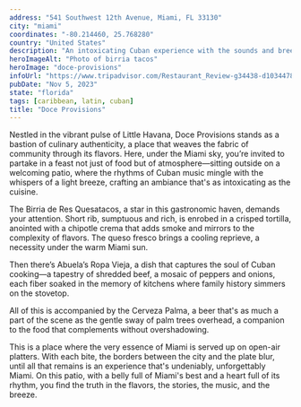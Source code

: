 ```yaml
---
address: "541 Southwest 12th Avenue, Miami, FL 33130"
city: "miami"
coordinates: "-80.214460, 25.768280"
country: "United States"
description: "An intoxicating Cuban experience with the sounds and breeze of the Magic City"
heroImageAlt: "Photo of birria tacos"
heroImage: "doce-provisions"
infoUrl: "https://www.tripadvisor.com/Restaurant_Review-g34438-d10344780-Reviews-Doce_Provisions-Miami_Florida.html"
pubDate: "Nov 5, 2023"
state: "florida"
tags: [caribbean, latin, cuban]
title: "Doce Provisions"
---
```


Nestled in the vibrant pulse of Little Havana, Doce Provisions stands as a bastion of culinary authenticity, a place that weaves the fabric of community through its flavors. Here, under the Miami sky, you’re invited to partake in a feast not just of food but of atmosphere—sitting outside on a welcoming patio, where the rhythms of Cuban music mingle with the whispers of a light breeze, crafting an ambiance that's as intoxicating as the cuisine.

The Birria de Res Quesatacos, a star in this gastronomic haven, demands your attention. Short rib, sumptuous and rich, is enrobed in a crisped tortilla, anointed with a chipotle crema that adds smoke and mirrors to the complexity of flavors. The queso fresco brings a cooling reprieve, a necessity under the warm Miami sun.

Then there’s Abuela’s Ropa Vieja, a dish that captures the soul of Cuban cooking—a tapestry of shredded beef, a mosaic of peppers and onions, each fiber soaked in the memory of kitchens where family history simmers on the stovetop.

All of this is accompanied by the Cerveza Palma, a beer that's as much a part of the scene as the gentle sway of palm trees overhead, a companion to the food that complements without overshadowing.

This is a place where the very essence of Miami is served up on open-air platters. With each bite, the borders between the city and the plate blur, until all that remains is an experience that's undeniably, unforgettably Miami. On this patio, with a belly full of Miami's best and a heart full of its rhythm, you find the truth in the flavors, the stories, the music, and the breeze.
